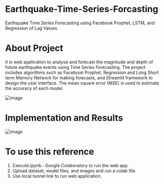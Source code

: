 # Earthquake-Time-Series-Forcasting
Earthquake Time Series Forecasting using Facebook Prophet, LSTM, and Regression of Lag Values.

# About Project
It is web application to analyse and forecast the magnitude and depth of future earthquake events using Time Series Forecasting. The project includes algorithms such as Facebook Prophet, Regression and Long Short term Memory Network for making forecasts, and Streamlit framework to design the user interface. The mean square error (MSE) is used to estimate the accuracy of each model.


![image](https://user-images.githubusercontent.com/91648422/163156690-d007c784-6d0d-4042-8ed1-7776ce455be2.png)

# Implementation and Results


![image](https://user-images.githubusercontent.com/91648422/163158022-6ec0d1a1-f2f1-44ce-900c-18b870dc66d1.png)

# To use this reference
1. Execute.ipynb : Google Colaboratory to run the web app.
2. Upload dataset, model files, and images and run a colab file.
3. Use local tunnel link to run web application.
